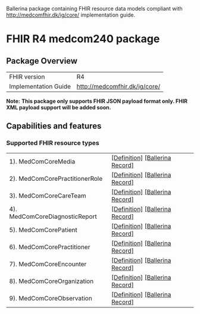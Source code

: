 Ballerina package containing FHIR resource data models
compliant with http://medcomfhir.dk/ig/core/ implementation guide.

# FHIR R4 medcom240 package

## Package Overview

|                      |                      |
|----------------------|----------------------|
| FHIR version         | R4                   |
| Implementation Guide | http://medcomfhir.dk/ig/core/               |


**Note:**
**This package only supports FHIR JSON payload format only. FHIR XML payload support will be added soon.**

## Capabilities and features

### Supported FHIR resource types

|                  |                                             |
|------------------|---------------------------------------------|
| 1). MedComCoreMedia | [[Definition]][s1] [[Ballerina Record]][m1] |
| 2). MedComCorePractitionerRole | [[Definition]][s2] [[Ballerina Record]][m2] |
| 3). MedComCoreCareTeam | [[Definition]][s3] [[Ballerina Record]][m3] |
| 4). MedComCoreDiagnosticReport | [[Definition]][s4] [[Ballerina Record]][m4] |
| 5). MedComCorePatient | [[Definition]][s5] [[Ballerina Record]][m5] |
| 6). MedComCorePractitioner | [[Definition]][s6] [[Ballerina Record]][m6] |
| 7). MedComCoreEncounter | [[Definition]][s7] [[Ballerina Record]][m7] |
| 8). MedComCoreOrganization | [[Definition]][s8] [[Ballerina Record]][m8] |
| 9). MedComCoreObservation | [[Definition]][s9] [[Ballerina Record]][m9] |

[m1]: https://lib.ballerina.io/healthcare/medcom240/1.0.0#MedComCoreMedia
[m2]: https://lib.ballerina.io/healthcare/medcom240/1.0.0#MedComCorePractitionerRole
[m3]: https://lib.ballerina.io/healthcare/medcom240/1.0.0#MedComCoreCareTeam
[m4]: https://lib.ballerina.io/healthcare/medcom240/1.0.0#MedComCoreDiagnosticReport
[m5]: https://lib.ballerina.io/healthcare/medcom240/1.0.0#MedComCorePatient
[m6]: https://lib.ballerina.io/healthcare/medcom240/1.0.0#MedComCorePractitioner
[m7]: https://lib.ballerina.io/healthcare/medcom240/1.0.0#MedComCoreEncounter
[m8]: https://lib.ballerina.io/healthcare/medcom240/1.0.0#MedComCoreOrganization
[m9]: https://lib.ballerina.io/healthcare/medcom240/1.0.0#MedComCoreObservation

[s1]: http://medcomfhir.dk/ig/core/StructureDefinition/medcom-core-media
[s2]: http://medcomfhir.dk/ig/core/StructureDefinition/medcom-core-practitionerrole
[s3]: http://medcomfhir.dk/ig/core/StructureDefinition/medcom-core-careteam
[s4]: http://medcomfhir.dk/ig/core/StructureDefinition/medcom-core-diagnosticreport
[s5]: http://medcomfhir.dk/ig/core/StructureDefinition/medcom-core-patient
[s6]: http://medcomfhir.dk/ig/core/StructureDefinition/medcom-core-practitioner
[s7]: http://medcomfhir.dk/ig/core/StructureDefinition/medcom-core-encounter
[s8]: http://medcomfhir.dk/ig/core/StructureDefinition/medcom-core-organization
[s9]: http://medcomfhir.dk/ig/core/StructureDefinition/medcom-core-observation
